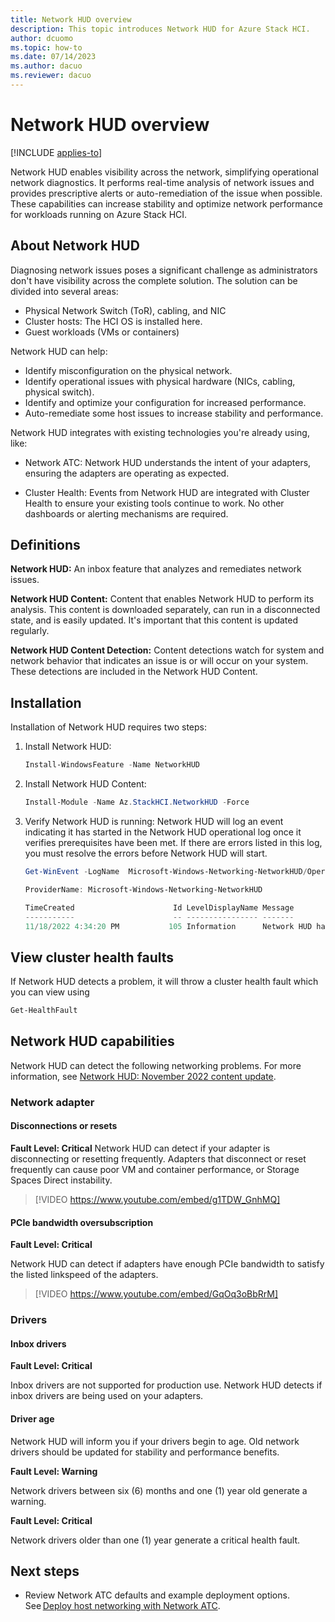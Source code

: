 ```yaml
---
title: Network HUD overview 
description: This topic introduces Network HUD for Azure Stack HCI.
author: dcuomo
ms.topic: how-to
ms.date: 07/14/2023
ms.author: dacuo 
ms.reviewer: dacuo
---
```


# Network HUD overview

[!INCLUDE [applies-to]( ../../includes/hci-applies-to-22h2.md)]

Network HUD enables visibility across the network, simplifying operational network diagnostics. It performs real-time analysis of network issues and provides prescriptive alerts or auto-remediation of the issue when possible. These capabilities can increase stability and optimize network performance for workloads running on Azure Stack HCI.

## About Network HUD

Diagnosing network issues poses a significant challenge as administrators don't have visibility across the complete solution. The solution can be divided into several areas:

- Physical Network Switch (ToR), cabling, and NIC
- Cluster hosts: The HCI OS is installed here.
- Guest workloads (VMs or containers)

Network HUD can help:

- Identify misconfiguration on the physical network.
- Identify operational issues with physical hardware (NICs, cabling, physical switch).
- Identify and optimize your configuration for increased performance.
- Auto-remediate some host issues to increase stability and performance.

Network HUD integrates with existing technologies you're already using, like:

- Network ATC: Network HUD understands the intent of your adapters, ensuring the adapters are operating as expected.

- Cluster Health: Events from Network HUD are integrated with Cluster Health to ensure your existing tools continue to work. No other dashboards or alerting mechanisms are required.

## Definitions

**Network HUD:** An inbox feature that analyzes and remediates network issues.

**Network HUD Content:** Content that enables Network HUD to perform its analysis. This content is downloaded separately, can run in a disconnected state, and is easily updated. It's important that this content is updated regularly.

**Network HUD Content Detection:** Content detections watch for system and network behavior that indicates an issue is or will occur on your system. These detections are included in the Network HUD Content.

## Installation

Installation of Network HUD requires two steps:

1. Install Network HUD:

   ```PowerShell
   Install-WindowsFeature -Name NetworkHUD 
   ```

1. Install Network HUD Content:

   ```PowerShell
   Install-Module -Name Az.StackHCI.NetworkHUD -Force
   ```
   
1. Verify Network HUD is running: Network HUD will log an event indicating it has started in the Network HUD operational log once it verifies prerequisites have been met. If there are errors listed in this log, you must resolve the errors before Network HUD will start.

   ```PowerShell
   Get-WinEvent -LogName  Microsoft-Windows-Networking-NetworkHUD/Operational

   ProviderName: Microsoft-Windows-Networking-NetworkHUD

   TimeCreated                      Id LevelDisplayName Message
   -----------                      -- ---------------- -------
   11/18/2022 4:34:20 PM           105 Information      Network HUD has successfully started.
   ```

## View cluster health faults

If Network HUD detects a problem, it will throw a cluster health fault which you can view using

   ```PowerShell
   Get-HealthFault
   ```

## Network HUD capabilities

Network HUD can detect the following networking problems. For more information, see [Network HUD: November 2022 content update](https://techcommunity.microsoft.com/t5/networking-blog/network-hud-november-2022-content-update-has-arrived/ba-p/3676158).

### Network adapter

#### Disconnections or resets

**Fault Level: Critical**
Network HUD can detect if your adapter is disconnecting or resetting frequently. Adapters that disconnect or reset frequently can cause poor VM and container performance, or Storage Spaces Direct instability.

> [!VIDEO https://www.youtube.com/embed/g1TDW_GnhMQ]

#### PCIe bandwidth oversubscription

**Fault Level: Critical**

Network HUD can detect if adapters have enough PCIe bandwidth to satisfy the listed linkspeed of the adapters.

> [!VIDEO https://www.youtube.com/embed/GqOq3oBbRrM]

### Drivers

#### Inbox drivers

**Fault Level: Critical**

Inbox drivers are not supported for production use. Network HUD detects if inbox drivers are being used on your adapters.

#### Driver age

Network HUD will inform you if your drivers begin to age. Old network drivers should be updated for stability and performance benefits.

**Fault Level: Warning**

Network drivers between six (6) months and one (1) year old generate a warning.

**Fault Level: Critical**

Network drivers older than one (1) year generate a critical health fault.

## Next steps

- Review Network ATC defaults and example deployment options. See [Deploy host networking with Network ATC](..\deploy\network-atc.md).
